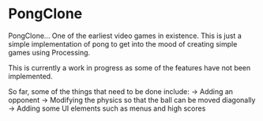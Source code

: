 # PongClone

PongClone... One of the earliest video games in existence.  This is just a simple implementation of pong to get 
into the mood of creating simple games using Processing.

This is currently a work in progress as some of the features have not been implemented.  

So far, some of the things that need to be done include: 
-> Adding an opponent 
-> Modifying the physics so that the ball can be moved diagonally 
-> Adding some UI elements such as menus and high scores
